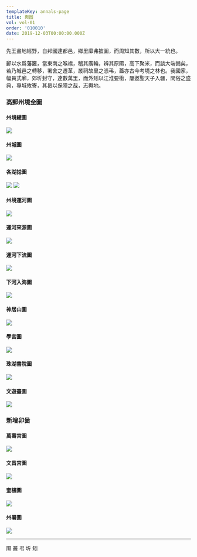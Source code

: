 ```yaml
---
templateKey: annals-page
title: 輿图
vol: vol-01
order: '010010'
date: 2019-12-03T00:00:00.000Z
---
```


先王畫地經野，自邦國逮都邑，鄉里靡弗披圖，而周知其數，所以大一統也。

郵以水爲藩籬，當東南之喉襟，稽其廣輪，辨其原隰，高下聚米，而談大端備矣，若乃城邑之轉移，署舍之遷革，叢祠故里之憑弔，蓋亦古今考境之林也。我國家，幅員式廓，郊圻封守，達數萬里，而外矧以江淮要衝，屢邀聖天子入疆，問俗之盛典，專城攸寄，其曷以保障之哉，志輿地。

### 高郵州境全圖

#### 州境總圖

<img src="http://q1gbvecrx.bkt.clouddn.com/gyz/yt01.png">

#### 州城圖

<img src="http://q1gbvecrx.bkt.clouddn.com/gyz/yt02.png">

#### 各湖搃圖

<img src="http://q1gbvecrx.bkt.clouddn.com/gyz/yt03.png">

<img src="http://q1gbvecrx.bkt.clouddn.com/gyz/yt04.png">

#### 州境運河圖

<img src="http://q1gbvecrx.bkt.clouddn.com/gyz/yt05.png">

#### 運河來源圖

<img src="http://q1gbvecrx.bkt.clouddn.com/gyz/yt06.png">

#### 運河下流圖

<img src="http://q1gbvecrx.bkt.clouddn.com/gyz/yt07.png">

#### 下河入海圖

<img src="http://q1gbvecrx.bkt.clouddn.com/gyz/yt08.png">

#### 神居山圖

<img src="http://q1gbvecrx.bkt.clouddn.com/gyz/yt09.png">

#### 學宮圖

<img src="http://q1gbvecrx.bkt.clouddn.com/gyz/yt10.png">

#### 珠湖書院圖

<img src="http://q1gbvecrx.bkt.clouddn.com/gyz/yt11.png">

#### 文遊臺圖

<img src="http://q1gbvecrx.bkt.clouddn.com/gyz/yt12.png">

### 新增卯啚

#### 萬壽宮圖

<img src="http://q1gbvecrx.bkt.clouddn.com/gyz/yt13.png">

#### 文昌宮圖

<img src="http://q1gbvecrx.bkt.clouddn.com/gyz/yt14.png">

#### 奎樓圖

<img src="http://q1gbvecrx.bkt.clouddn.com/gyz/yt15.png">

#### 州署圖

<img src="http://q1gbvecrx.bkt.clouddn.com/gyz/yt16.png">

<br>

---

隰 叢 弔 圻 矧